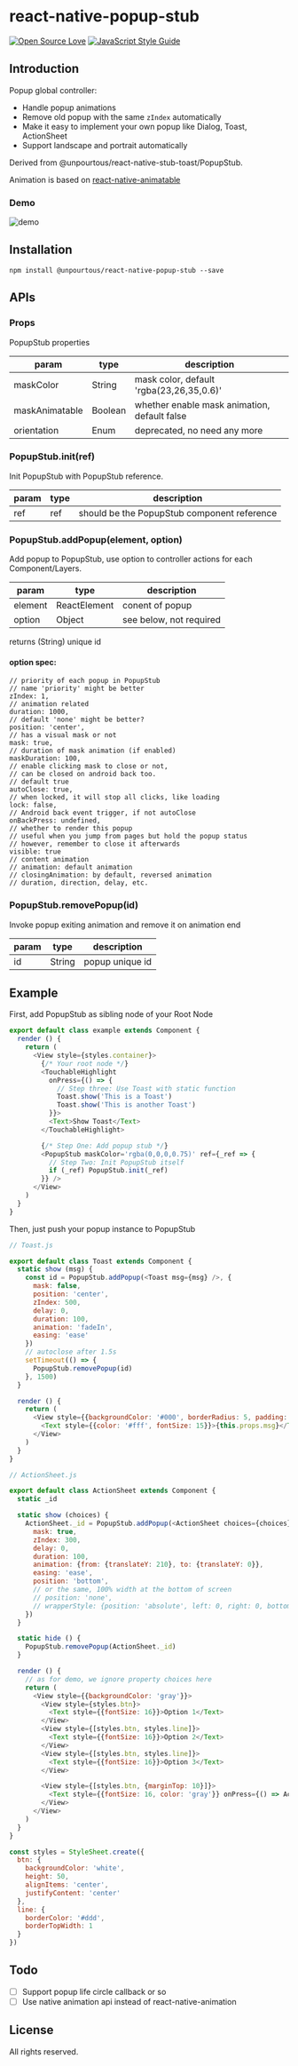 # react-native-popup-stub

[![Open Source Love](https://badges.frapsoft.com/os/mit/mit.svg?v=102)](https://github.com/ellerbrock/open-source-badge/)
[![JavaScript Style Guide](https://img.shields.io/badge/code_style-standard-brightgreen.svg)](https://standardjs.com)

## Introduction

Popup global controller:

- Handle popup animations
- Remove old popup with the same `zIndex` automatically
- Make it easy to implement your own popup like Dialog, Toast, ActionSheet
- Support landscape and portrait automatically

Derived from @unpourtous/react-native-stub-toast/PopupStub.

Animation is based on [react-native-animatable](https://github.com/oblador/react-native-animatable)

### Demo
![demo](https://user-images.githubusercontent.com/1309744/30198225-2636557c-949f-11e7-8bda-b2a72b7ad91e.gif)

## Installation
```
npm install @unpourtous/react-native-popup-stub --save
```

## APIs

### Props

PopupStub properties

| param | type | description |
| --- | --- | --- |
| maskColor | String | mask color, default 'rgba(23,26,35,0.6)' |
| maskAnimatable | Boolean | whether enable mask animation, default false |
| orientation | Enum | deprecated, no need any more |

### PopupStub.init(ref)

Init PopupStub with PopupStub reference.

| param | type | description |
| --- | --- | --- |
| ref | ref | should be the PopupStub component reference |

### PopupStub.addPopup(element, option)

Add popup to PopupStub, use option to controller actions for each Component/Layers.

| param | type | description |
| --- | --- | --- |
| element | ReactElement | conent of popup |
| option | Object | see below, not required |

returns (String) unique id

#### option spec:
```
// priority of each popup in PopupStub
// name 'priority' might be better
zIndex: 1,
// animation related
duration: 1000,
// default 'none' might be better?
position: 'center',
// has a visual mask or not
mask: true,
// duration of mask animation (if enabled)
maskDuration: 100,
// enable clicking mask to close or not,
// can be closed on android back too.
// default true
autoClose: true,
// when locked, it will stop all clicks, like loading
lock: false,
// Android back event trigger, if not autoClose
onBackPress: undefined,
// whether to render this popup
// useful when you jump from pages but hold the popup status
// however, remember to close it afterwards
visible: true
// content animation
// animation: default animation
// closingAnimation: by default, reversed animation
// duration, direction, delay, etc.
```

### PopupStub.removePopup(id)

Invoke popup exiting animation and remove it on animation end

| param | type | description |
| --- | --- | --- |
| id | String | popup unique id |

## Example

First, add PopupStub as sibling node of your Root Node
``` js
export default class example extends Component {
  render () {
    return (
      <View style={styles.container}>
        {/* Your root node */}
        <TouchableHighlight
          onPress={() => {
            // Step three: Use Toast with static function
            Toast.show('This is a Toast')
            Toast.show('This is another Toast')
          }}>
          <Text>Show Toast</Text>
        </TouchableHighlight>

        {/* Step One: Add popup stub */}
        <PopupStub maskColor='rgba(0,0,0,0.75)' ref={_ref => {
          // Step Two: Init PopupStub itself
          if (_ref) PopupStub.init(_ref)
        }} />
      </View>
    )
  }
}
```

Then, just push your popup instance to PopupStub
```js
// Toast.js

export default class Toast extends Component {
  static show (msg) {
    const id = PopupStub.addPopup(<Toast msg={msg} />, {
      mask: false,
      position: 'center',
      zIndex: 500,
      delay: 0,
      duration: 100,
      animation: 'fadeIn',
      easing: 'ease'
    })
    // autoclose after 1.5s
    setTimeout(() => {
      PopupStub.removePopup(id)
    }, 1500)
  }

  render () {
    return (
      <View style={{backgroundColor: '#000', borderRadius: 5, padding: 15}}>
        <Text style={{color: '#fff', fontSize: 15}}>{this.props.msg}</Text>
      </View>
    )
  }
}
```

```js
// ActionSheet.js

export default class ActionSheet extends Component {
  static _id

  static show (choices) {
    ActionSheet._id = PopupStub.addPopup(<ActionSheet choices={choices} />, {
      mask: true,
      zIndex: 300,
      delay: 0,
      duration: 100,
      animation: {from: {translateY: 210}, to: {translateY: 0}},
      easing: 'ease',
      position: 'bottom',
      // or the same, 100% width at the bottom of screen
      // position: 'none',
      // wrapperStyle: {position: 'absolute', left: 0, right: 0, bottom: 0}
    })
  }

  static hide () {
    PopupStub.removePopup(ActionSheet._id)
  }

  render () {
    // as for demo, we ignore property choices here
    return (
      <View style={{backgroundColor: 'gray'}}>
        <View style={styles.btn}>
          <Text style={{fontSize: 16}}>Option 1</Text>
        </View>
        <View style={[styles.btn, styles.line]}>
          <Text style={{fontSize: 16}}>Option 2</Text>
        </View>
        <View style={[styles.btn, styles.line]}>
          <Text style={{fontSize: 16}}>Option 3</Text>
        </View>

        <View style={[styles.btn, {marginTop: 10}]}>
          <Text style={{fontSize: 16, color: 'gray'}} onPress={() => ActionSheet.hide()}>Cancel</Text>
        </View>
      </View>
    )
  }
}

const styles = StyleSheet.create({
  btn: {
    backgroundColor: 'white',
    height: 50,
    alignItems: 'center',
    justifyContent: 'center'
  },
  line: {
    borderColor: '#ddd',
    borderTopWidth: 1
  }
})
```

## Todo

- [ ] Support popup life circle callback or so
- [ ] Use native animation api instead of react-native-animation

## License
All rights reserved.
